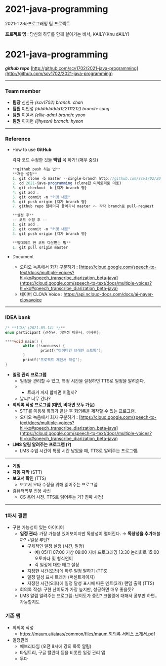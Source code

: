 # 2021-java-programming

2021-1 자바프로그래밍 팀 프로젝트

**프로젝트 명** : 당신의 하루를 함께 살아가는 비서, KAILY(Knu dAILY)


# 2021-java-programming

***github repo*** [http://github.com/scv1702/2021-java-programming](http://github.com/scv1702/2021-java-programming)

---

### Team member

- **팀장**   신찬규 *(scv1702) branch: chan*
- **팀원**   이인성 *(ddddddddd122111212) branch: sung*
- **팀원**   이윤서 *(ellie-adm) branch: yoon*
- **팀원**   이지현 *(ljhyeon) branch: hyeon*

---

### Reference

- How to use **GitHub**

    각자 코드 수정한 것들 **백업** 꼭 하기! (매우 중요)

    ```jsx
    **github push 하는 법**
    **처음 설정**
    1. git clone -b master --single-branch http://github.com/scv1702/2021-java-programming
    2. cd 2021-java-programming (clone한 디렉토리로 이동)
    3. git checkout -b {각자 branch 명}
    4. git add .
    5. git commit -m "커밋 내용"
    6. git push origin {각자 branch 명}
    7. github repo 웹페이지 들어가서 master <- 각자 branch로 pull-request

    **설정 후** 
    -- 코드 수정 후 --
    1. git add .
    2. git commit -m "커밋 내용"
    3. git push origin {각자 branch 명}

    **업데이트 한 코드 다운받는 법**
    1. git pull origin master	
    ```

- Document
    - 오디오 녹음에서 화자 구분하기 : [https://cloud.google.com/speech-to-text/docs/multiple-voices?hl=ko#speech_transcribe_diarization_beta-java](https://cloud.google.com/speech-to-text/docs/multiple-voices?hl=ko#speech_transcribe_diarization_beta-java)
    - 네이버 CLOVA Voice : https://api.ncloud-docs.com/docs/ai-naver-clovavoice

---

### IDEA bank

```c
/* **1차시 (2021.05.14) */**
enum participant {신찬규, 이인성 이윤서, 이지현};

****void main() {
		while (!succuess) {
				printf("아이디인 브레인 스토밍");
		}
		printf("프로젝트 제안서 작성");
}
```

- **일정 관리 프로그램**
    - 일정을 관리할 수 있고, 특정 시간을 설정하면 TTS로 일정을 알려준다.
    - + 트래커 까지 합치면 어떨까?
    - 날씨? 너무 갔나?
- **회의록 작성 프로그램 (대면, 비대면 모두 가능)**
    - STT를 이용해 회의가 끝난 후 회의록을 제작할 수 있는 프로그램.
    - 오디오 녹음에서 화자 구분하기 : [https://cloud.google.com/speech-to-text/docs/multiple-voices?hl=ko#speech_transcribe_diarization_beta-java](https://cloud.google.com/speech-to-text/docs/multiple-voices?hl=ko#speech_transcribe_diarization_beta-java)
- **LMS 알림 알려주는 프로그램 (?)**
    - LMS 수업 시간이 특정 시간 남았을 때, TTS로 알려주는 프로그램.

---

- **게임**
- **자동 자막** (STT)
- **보고서 확인** (TTS)
    - 보고서 오타 수정을 위해 읽어주는 프로그램
- 컴퓨터학부 전용 사전
    - CS 용어 사전. TTS로 읽어주는 거? 진짜 사전!

---

### 1차시 결론

- 구현 가능성이 있는 아이디어
    - **일정 관리**: 가장 가능성 있어보이지만 독창성이 떨어진다. → **독창성을 추가**해볼까? +일상 루틴?
        - 구체적인 일정 설정 (시간, 일정)
            - 예) 05/11 07:00 기상 09:00 자바 프로그래밍 13:30 논리회로 15:00 오토마타 및 형식언어
            - 각 일정에 대한 태그 설정
        - 지정한 시간(오전)에 하루 일정 말하기 (TTS)
        - 일정 달성 표시 트래커 (퍼센트게이지)
        - 지정한 시간(오후)에 일정 달성 표시에 따른 멘트(3개) 랜덤 출력 (TTS)
    - 회의록 작성: 구현 난이도가 가장 높지만, 성공하면 매우 좋을듯?
    - LMS 알림 알려주는 프로그램: 난이도가 중간? 크롤링에 대해서 공부만 하면.. 가능할지도


### 기존 앱

- 회의록 작성
    - [https://maum.ai/aiaas/common/files/maum 회의록 서비스 소개서.pdf](https://maum.ai/aiaas/common/files/maum%20%ED%9A%8C%EC%9D%98%EB%A1%9D%20%EC%84%9C%EB%B9%84%EC%8A%A4%20%EC%86%8C%EA%B0%9C%EC%84%9C.pdf)
- 일정관리
    - 에브리타임 (오전 8시에 강의 목록 알림)
    - 타임트리, 구글 캘린더 등을 비롯한 일정 관리 앱
    - 무다
